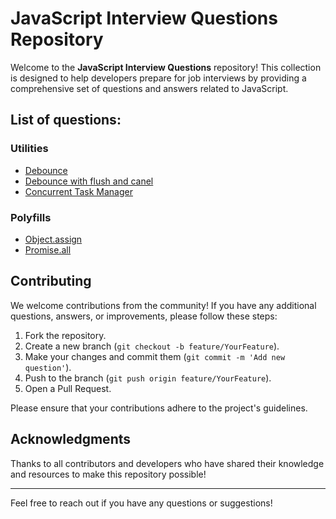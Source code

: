 # JavaScript Interview Questions Repository

Welcome to the **JavaScript Interview Questions** repository! This collection is designed to help developers prepare for job interviews by providing a comprehensive set of questions and answers related to JavaScript.

## List of questions:

### Utilities

- [Debounce](#/debounce/basic)
- [Debounce with flush and canel](#/debounce/with-flush-and-cancel)
- [Concurrent Task Manager](task-manager)

### Polyfills

- [Object.assign](polyfills/object-assign)
- [Promise.all](polyfills/promise-all)

## Contributing

We welcome contributions from the community! If you have any additional questions, answers, or improvements, please follow these steps:

1. Fork the repository.
2. Create a new branch (`git checkout -b feature/YourFeature`).
3. Make your changes and commit them (`git commit -m 'Add new question'`).
4. Push to the branch (`git push origin feature/YourFeature`).
5. Open a Pull Request.

Please ensure that your contributions adhere to the project's guidelines.

## Acknowledgments

Thanks to all contributors and developers who have shared their knowledge and resources to make this repository possible!

---

Feel free to reach out if you have any questions or suggestions!
